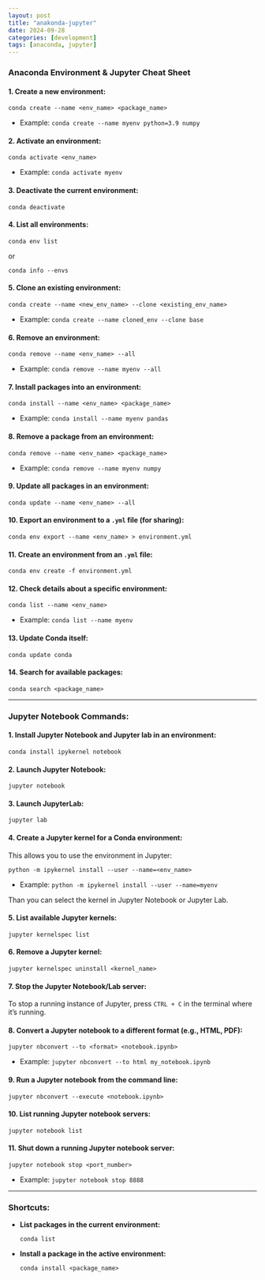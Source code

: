 ```yaml
---
layout: post
title: "anakonda-jupyter"
date: 2024-09-28
categories: [development]
tags: [anaconda, jupyter]
---
```


### **Anaconda Environment & Jupyter Cheat Sheet**

#### **1. Create a new environment:**
```
conda create --name <env_name> <package_name>
```
- Example: `conda create --name myenv python=3.9 numpy`

#### **2. Activate an environment:**
```
conda activate <env_name>
```
- Example: `conda activate myenv`

#### **3. Deactivate the current environment:**
```
conda deactivate
```

#### **4. List all environments:**
```
conda env list
```
or
```
conda info --envs
```

#### **5. Clone an existing environment:**
```
conda create --name <new_env_name> --clone <existing_env_name>
```
- Example: `conda create --name cloned_env --clone base`

#### **6. Remove an environment:**
```
conda remove --name <env_name> --all
```
- Example: `conda remove --name myenv --all`

#### **7. Install packages into an environment:**
```
conda install --name <env_name> <package_name>
```
- Example: `conda install --name myenv pandas`

#### **8. Remove a package from an environment:**
```
conda remove --name <env_name> <package_name>
```
- Example: `conda remove --name myenv numpy`

#### **9. Update all packages in an environment:**
```
conda update --name <env_name> --all
```

#### **10. Export an environment to a `.yml` file (for sharing):**
```
conda env export --name <env_name> > environment.yml
```

#### **11. Create an environment from an `.yml` file:**
```
conda env create -f environment.yml
```

#### **12. Check details about a specific environment:**
```
conda list --name <env_name>
```
- Example: `conda list --name myenv`

#### **13. Update Conda itself:**
```
conda update conda
```

#### **14. Search for available packages:**
```
conda search <package_name>
```

---

### **Jupyter Notebook Commands:**

#### **1. Install Jupyter Notebook and Jupyter lab in an environment:**
```
conda install ipykernel notebook
```

#### **2. Launch Jupyter Notebook:**
```
jupyter notebook
```

#### **3. Launch JupyterLab:**
```
jupyter lab
```

#### **4. Create a Jupyter kernel for a Conda environment:**
This allows you to use the environment in Jupyter:
```
python -m ipykernel install --user --name=<env_name>
```
- Example: `python -m ipykernel install --user --name=myenv`

Than you can select the kernel in Jupyter Notebook or Jupyter Lab.

#### **5. List available Jupyter kernels:**
```
jupyter kernelspec list
```

#### **6. Remove a Jupyter kernel:**
```
jupyter kernelspec uninstall <kernel_name>
```

#### **7. Stop the Jupyter Notebook/Lab server:**
To stop a running instance of Jupyter, press `CTRL + C` in the terminal where it’s running.

#### **8. Convert a Jupyter notebook to a different format (e.g., HTML, PDF):**
```
jupyter nbconvert --to <format> <notebook.ipynb>
```
- Example: `jupyter nbconvert --to html my_notebook.ipynb`

#### **9. Run a Jupyter notebook from the command line:**
```
jupyter nbconvert --execute <notebook.ipynb>
```

#### **10. List running Jupyter notebook servers:**
```
jupyter notebook list
```

#### **11. Shut down a running Jupyter notebook server:**
```
jupyter notebook stop <port_number>
```
- Example: `jupyter notebook stop 8888`

---

### **Shortcuts:**
- **List packages in the current environment:**
  ```
  conda list
  ```

- **Install a package in the active environment:**
  ```
  conda install <package_name>
  ```
